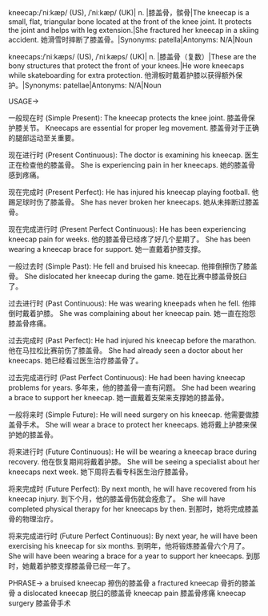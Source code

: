 kneecap:/ˈniːkæp/ (US), /ˈniːkæp/ (UK)| n. |膝盖骨，髌骨|The kneecap is a small, flat, triangular bone located at the front of the knee joint. It protects the joint and helps with leg extension.|She fractured her kneecap in a skiing accident. 她滑雪时摔断了膝盖骨。|Synonyms: patella|Antonyms: N/A|Noun


kneecaps:/ˈniːkæps/ (US), /ˈniːkæps/ (UK)| n. |膝盖骨（复数）|These are the bony structures that protect the front of your knees.|He wore kneecaps while skateboarding for extra protection.  他滑板时戴着护膝以获得额外保护。|Synonyms: patellae|Antonyms: N/A|Noun


USAGE->

一般现在时 (Simple Present):
The kneecap protects the knee joint. 膝盖骨保护膝关节。
Kneecaps are essential for proper leg movement. 膝盖骨对于正确的腿部运动至关重要。

现在进行时 (Present Continuous):
The doctor is examining his kneecap. 医生正在检查他的膝盖骨。
She is experiencing pain in her kneecaps. 她的膝盖骨感到疼痛。

现在完成时 (Present Perfect):
He has injured his kneecap playing football. 他踢足球时伤了膝盖骨。
She has never broken her kneecaps. 她从未摔断过膝盖骨。

现在完成进行时 (Present Perfect Continuous):
He has been experiencing kneecap pain for weeks. 他的膝盖骨已经疼了好几个星期了。
She has been wearing a kneecap brace for support. 她一直戴着护膝支撑。


一般过去时 (Simple Past):
He fell and bruised his kneecap. 他摔倒擦伤了膝盖骨。
She dislocated her kneecap during the game.  她在比赛中膝盖骨脱臼了。

过去进行时 (Past Continuous):
He was wearing kneepads when he fell. 他摔倒时戴着护膝。
She was complaining about her kneecap pain. 她一直在抱怨膝盖骨疼痛。

过去完成时 (Past Perfect):
He had injured his kneecap before the marathon. 他在马拉松比赛前伤了膝盖骨。
She had already seen a doctor about her kneecaps. 她已经看过医生治疗膝盖骨了。

过去完成进行时 (Past Perfect Continuous):
He had been having kneecap problems for years. 多年来，他的膝盖骨一直有问题。
She had been wearing a brace to support her kneecap. 她一直戴着支架来支撑她的膝盖骨。

一般将来时 (Simple Future):
He will need surgery on his kneecap. 他需要做膝盖骨手术。
She will wear a brace to protect her kneecaps. 她将戴上护膝来保护她的膝盖骨。

将来进行时 (Future Continuous):
He will be wearing a kneecap brace during recovery. 他在恢复期间将戴着护膝。
She will be seeing a specialist about her kneecaps next week. 她下周将去看专科医生治疗膝盖骨。

将来完成时 (Future Perfect):
By next month, he will have recovered from his kneecap injury. 到下个月，他的膝盖骨伤就会痊愈了。
She will have completed physical therapy for her kneecaps by then. 到那时，她将完成膝盖骨的物理治疗。

将来完成进行时 (Future Perfect Continuous):
By next year, he will have been exercising his kneecap for six months. 到明年，他将锻炼膝盖骨六个月了。
She will have been wearing a brace for a year to support her kneecaps. 到那时，她戴着护膝支撑膝盖骨已经一年了。



PHRASE->
a bruised kneecap  擦伤的膝盖骨
a fractured kneecap  骨折的膝盖骨
a dislocated kneecap  脱臼的膝盖骨
kneecap pain  膝盖骨疼痛
kneecap surgery  膝盖骨手术
